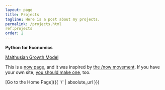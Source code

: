 ```yaml
---
layout: page
title: Projects
tagline: Here is a post about my projects.
permalink: /projects.html
ref:projects
order: 2
---
```


**Python for Economics**

[Malthusian Growth Model]()

This is a [now page](https://nownownow.com/about), and it was inspired by [the /now movement](https://sivers.org/nowff). If you have your own site, [you should make one](https://nownownow.com/about), too.

[Go to the Home Page]({{ '/' | absolute_url }})
